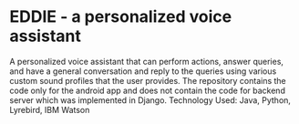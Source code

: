 # EDDIE - a personalized voice assistant
A personalized voice assistant that can perform actions, answer queries, and have a general conversation and reply to the queries using various custom sound profiles that the user provides.
The repository contains the code only for the android app and does not contain the code for backend server which was implemented in Django.
Technology Used: Java, Python, Lyrebird, IBM Watson
